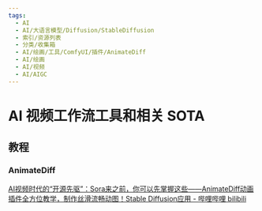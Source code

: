 ```yaml
---
tags:
  - AI
  - AI/大语言模型/Diffusion/StableDiffusion
  - 索引/资源列表
  - 分类/收集箱
  - AI/绘画/工具/ComfyUI/插件/AnimateDiff
  - AI/绘画
  - AI/视频
  - AI/AIGC
---
```

# AI 视频工作流工具和相关 SOTA

## 教程

### AnimateDiff

[AI视频时代的“开源先驱”：Sora来之前，你可以先掌握这些——AnimateDiff动画插件全方位教学，制作丝滑流畅动图！Stable Diffusion应用 - 哔哩哔哩 bilibili](https://www.bilibili.com/video/BV1zS421A7PG/)